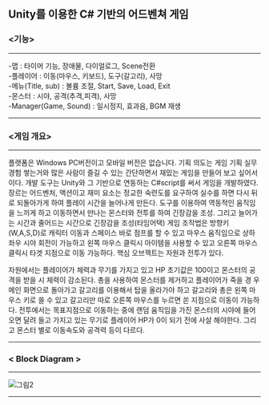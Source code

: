 ## Unity를 이용한 C# 기반의 어드벤쳐 게임</br>
### <기능></br>
***
-맵 : 타이머 기능, 장애물, 다이얼로그, Scene전환 </br>
-플레이어 : 이동(마우스, 키보드), 도구(갈고리), 사망</br>
-메뉴(Title, sub) : 볼륨 조절, Start, Save, Load, Exit</br>
-몬스터 : 시야, 공격(추격,피격), 사망</br>
-Manager(Game, Sound) : 일시정지, 효과음, BGM 재생</br>
***
### <게임 개요></br>
***
플랫폼은 Windows PC버전이고 모바일 버전은 없습니다. 기획 의도는 게임 기획 실무 경험 쌓는거와 많은 사람이 즐길 수 있는 간단하면서 재밌는 게임을 만들어 보고 싶어서이다. 개발 도구는 Unity와 그 기반으로 연동하는 C#script를 써서 게임을 개발하였다. 장르는 어드벤처, 액션이고 재미 요소는 정교한 숙련도를 요구하여 실수를 하면 다시 뒤로 되돌아가게 하여 플레이 시간을 늘어나게 만든다. 도구를 이용하여 역동적인 움직임을 느끼게 하고 이동하면서 만나는 몬스터와 전투를 하여 긴장감을 조성. 그리고 늘어가는 시간과 줄어드는 시간으로 긴장감을 조성(타임어택) 게임 조작법은 방향키(W,A,S,D)로 캐릭터 이동과 스페이스 바로 점프를 할 수 있고 마우스 움직임으로 상하좌우 시야 회전이 가능하고 왼쪽 마우스 클릭시 아이템을 사용할 수 있고 오른쪽 마우스 클릭시 타겟 지점으로 이동 가능하다. 핵심 오브젝트는 자원과 전투가 있다. 

자원에서는 플레이어가 체력과 무기를 가지고 있고 HP 초기값은 100이고 몬스터의 공격을 받을 시 체력이 감소된다. 총을 사용하여 몬스터를 제거하고 플레이어가 죽을 경
우 메인 화면으로 돌아가고 갈고리를 이용해서 탑을 올라가야 하고 갈고리와 총은 왼쪽 마우스 키로 쏠 수 있고 갈고리만 따로 오른쪽 마우스를 누르면 쏜 지점으로 이동이 가능하다.
전투에서는 목표지점으로 이동하는 중에 랜덤 움직임을 가진 몬스터의 시야에 들어오면 달려 들고 가지고 있는 무기로 플레이어 HP가 0이 되기 전에 사살 해야한다. 그리고 몬스터 별로 이동속도와 공격력 등이 다르다.
***
###  < Block Diagram > </br>
***
![그림2](https://user-images.githubusercontent.com/76779499/108964856-5dd4f280-76bf-11eb-9edf-224bcb1e42a1.png)
***